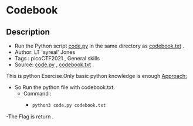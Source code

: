 # Codebook

## Description
- Run the Python script [code.py](./code.py) in the same directory as [codebook.txt](./codebook.txt) .
- Author: LT 'syreal' Jones
- Tags  : picoCTF2021 , General skills
- Source: [code.py](./code.py) , [codebook.txt](./codebook.txt) .

This is python Exercise.Only basic python knowledge is enough
<ins>Approach<ins>:
- So Run the python file with codebook.txt.
  - Command :
     - ```sh
       python3 code.py codebook.txt
       ```
-The Flag is return .
